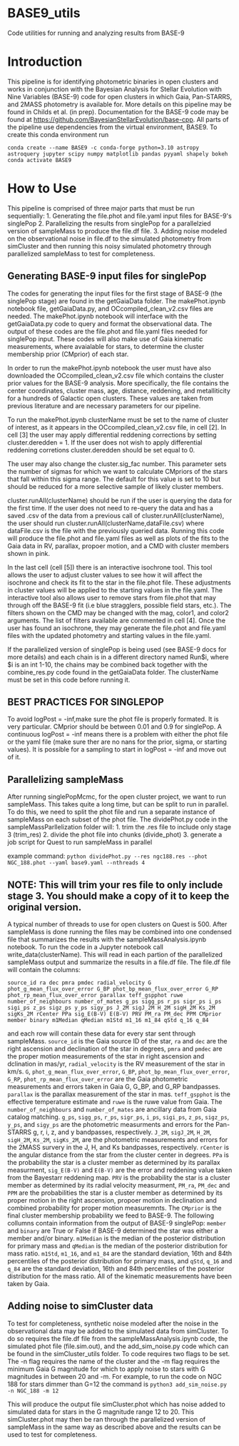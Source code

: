# BASE9_utils
Code utilities for running and analyzing results from BASE-9 

# Introduction
This pipeline is for identifying photometric binaries in open clusters and works in conjunction with the Bayesian Analysis for Stellar Evolution with Nine Variables (BASE-9) code for open clusters in which Gaia, Pan-STARRS, and 2MASS photometry is available for.  More details on this pipeline may be found in Childs et al. (in prep).  Documentation for the BASE-9 code may be found at https://github.com/BayesianStellarEvolution/base-cpp.  All parts of the pipeline use dependencies from the virtual environment, BASE9.  To create this conda environment run

```
conda create --name BASE9 -c conda-forge python=3.10 astropy astroquery jupyter scipy numpy matplotlib pandas pyyaml shapely bokeh
conda activate BASE9
```

# How to Use
This pipeline is comprised of three major parts that must be run sequentially:
	1. Generating the file.phot and file.yaml input files for BASE-9's singlePop
 	2. Parallelizing the results from singlePop for a parallelzied version of sampleMass to produce the file.df file.
  	3.  Adding noise modeled on the observational noise in file.df to the simulated photometry from simCluster and then running this noisy simulated photometry through parallelized sampleMass to test for completeness.
  ## Generating BASE-9 input files for singlePop

  The codes for generating the input files for the first stage of BASE-9 (the singlePop stage) are found in the getGaiaData folder.  The makePhot.ipynb notebook file, getGaiaData.py, and OCcompiled_clean_v2.csv files are needed.  The makePhot.ipynb notebook will interface with the getGaiaData.py code to query and format the observational data.  The output of these codes are the file.phot and file.yaml files needed for singlePop input.  These codes will also make use of Gaia kinematic measurements, where avaialable for stars, to determine the cluster membership prior (CMprior) of each star.
  
  In order to run the makePhot.ipynb notebook the user must have also downloaded the OCcompiled_clean_v2.csv file which contains the cluster prior values for the BASE-9 analysis.  More specifically, the file contains the center coordinates, cluster mass, age, distance, reddening, and metalliticity for a hundreds of Galactic open clusters.  These values are taken from previous literature and are necessary parameters for our pipeline.

  To run the makePhot.ipynb clusterName must be set to the name of cluster of interest, as it appears in the OCcompiled_clean_v2.csv file, in cell [2].  In cell [3] the user may apply differential reddening corrections by setting cluster.deredden = 1.  If the user does not wish to apply differential reddening corretions cluster.deredden should be set equal to 0.

  The user may also change the cluster.sig_fac number.  This parameter sets the number of sigmas for which we want to calculate CMpriors of the stars that fall within this sigma range.  The default for this value is set to 10 but should be reduced for a more selective sample of likely cluster members.

  cluster.runAll(clusterName) should be run if the user is querying the data for the first time.  If the user does not need to re-query the data and has a saved .csv of the data from a previous call of cluster.runAll(clusterName), the user should run cluster.runAll(clusterName,dataFile.csv) where dataFile.csv is the file with the previously queried data.  Running this code will produce the file.phot and file.yaml files as well as plots of the fits to the Gaia data in RV, parallax, propoer motion, and a CMD with cluster members shown in pink.

  In the last cell (cell [5]) there is an interactive isochrone tool.  This tool allows the user to adjust cluster values to see how it will affect the isochrone and check its fit to the star in the file.phot file.  These adjustments in cluster values will be applied to the starting values in the file.yaml.  The interactive tool also allows user to remove stars from file.phot that may through off the BASE-9 fit (i.e blue stragglers, possible field stars, etc.).  The filters shown on the CMD may be changed with the mag, color1, and color2 arguments.  The list of filters available are commented in cell [4].  Once the user has found an isochrone, they may generate the file.phot and file.yaml files with the updated photometry and starting values in the file.yaml.

If the parallelized version of singlePop is being used (see BASE-9 docs for more details) and each chain is in a different directory named Run$i, where $i is an int 1-10, the chains may be combined back together with the combine_res.py code found in the getGaiaData folder.  The clusterName must be set in this code before running it.

## BEST PRACTICES FOR SINGLEPOP
To avoid logPost = -inf,make sure the phot file is properly formated. It is very particular. 
CMprior should be between 0.01 and 0.9 for singlePop.  A continuous logPost = -inf means there is a problem with either the phot file or the yaml file (make sure ther are no nans for the prior, sigma, or starting values).  It is possible for a sampling to start in logPost = -inf and move out of it.
  ##  Parallelizing sampleMass

  After running singlePopMcmc, for the open cluster project, we want to run sampleMass.  This takes quite a long time, but can be split to run in parallel.  To do this, we need to split the phot file and run a separate instance of sampleMass on each subset of the phot file.  The dividePhot.py code in the sampleMassParllelization folder will:
	1. trim the .res file to include only stage 3 (trim_res)
	2. divide the phot file into chunks (divide_phot)
	3. generate a job script for Quest to run sampleMass in parallel

example command:
` python dividePhot.py --res ngc188.res --phot NGC_188.phot --yaml base9.yaml --nthreads 4 `

## NOTE: This will trim your res file to only include stage 3.  You should make a copy of it to keep the original version.

A typical number of threads to use for open clusters on Quest is 500.  After sampleMass is done running the files may be combined into one condensed file that summarizes the results with the sampleMassAnalysis.ipynb notebook.  To run the code in a Jupyter notebook call write_data(clusterName).  This will read in each partion of the parallelized sampleMass output and summarize the results in a file.df file.  The file.df file will contain the columns:  

` source_id ra dec pmra pmdec radial_velocity G phot_g_mean_flux_over_error G_BP phot_bp_mean_flux_over_error G_RP phot_rp_mean_flux_over_error parallax teff_gspphot ruwe number_of_neighbours number_of_mates g_ps sigg_ps r_ps sigr_ps i_ps sigi_ps z_ps sigz_ps y_ps sigy_ps J_2M sigJ_2M H_2M sigH_2M Ks_2M sigKs_2M rCenter PPa sig_E(B-V) E(B-V) PRV PM_ra PM_dec PPM CMprior member binary m1Median qMedian m1Std m1_16 m1_84 qStd q_16 q_84 `

and each row will contain these data for every star sent through sampleMass.  `source_id` is the Gaia source ID of the star, `ra` and `dec` are the right ascension and declination of the star in degrees, `pmra` and `pmdec` are the proper motion measurements of the star in right ascension and dclination in mas/yr, `radial_velocity` is the RV measurement of the star in km/s.  `G`, `phot_g_mean_flux_over_error`, `G_BP`, `phot_bp_mean_flux_over_error`, `G_RP`, `phot_rp_mean_flux_over_error` are the Gaia photometric measurements and errors taken in Gaia G, G_BP, and G_RP bandpasses. `parallax` is the parallax measurement of the star in mas.  `teff_gspphot` is the effective temperature estimate and `ruwe` is the ruwe value from Gaia. The `number_of_neighbours` and `number_of_mates` are ancillary data from Gaia catalog matching. `g_ps`, `sigg_ps`, `r_ps`, `sigr_ps`, `i_ps`, `sigi_ps`, `z_ps`, `sigz_ps`, `y_ps`, and `sigy_ps` are the photometric measurments and errors for the Pan-STARRS g, r, i, z, and y bandpasses, respectively.  `J_2M`, `sigJ_2M`, `H_2M`, `sigH_2M`, `Ks_2M`, `sigKs_2M`, are the photometric measurements and errors for the 2MASS survery in the J, H, and Ks bandpasses, respectively. `rCenter` is the angular distance from the star from the cluster center in degrees. `PPa` is the probability the star is a cluster member as determined by its parallax measurment, `sig_E(B-V)` and `E(B-V)` are the error and reddening value taken from the Bayestarr reddening map. `PRV` is the probability the star is a cluster member as determined by its radial velocity measurment, `PM_ra`, `PM_dec` and `PPM` are the probabilities the star is a cluster member as determined by its proper motion in the right ascension, propoer motion in declination and combined probability for proper motion measuremnts.  The `CMprior` is the final cluster membership probability we feed to BASE-9.  The following collumns contain information from the output of BASE-9 singlePop: `member` and `binary` are True or False if BASE-9 determined the star was either a member and/or binary. `m1Median` is the median of the posterior distribution for primary mass and `qMedian` is the median of the posterior distribution for mass ratio.  `m1Std`, `m1_16`, and  `m1_84` are the standard deviation, 16th and 84th percentiles of the posterior distribution for primary mass, and `qStd`, `q_16` and `q_84` are the standard deviation, 16th and 84th percentiles of the posterior distribution for the mass ratio.  All of the kinematic measurements have been taken by Gaia.

  ## Adding noise to simCluster data
  To test for completeness, synthetic noise modeled after the noise in the observational data may be added to the simulated data from simCluster.  To do so requires the file.df file from the sampleMassAnalysis.ipynb code, the simulated phot file (file.sim.out), and the add_sim_noise.py code which can be found in the simCluster_utils folder.  To code requires two flags to be set.  The -n flag requires the name of the cluster and the -m flag requires the minimum Gaia G magnitude for which to apply noise to stars with G magnitudes in between 20 and -m.  For example, to run the code on NGC 188 for stars dimmer than G=12 the command is
  ` python3 add_sim_noise.py -n NGC_188 -m 12 `

  This will produce the output file simCluster.phot which has noise added to simulated data for stars in the G magnitude range 12 to 20.  This simCluster.phot may then be ran through the parallelized version of sampleMass in the same way as described above and the results can be used to test for completeness.
